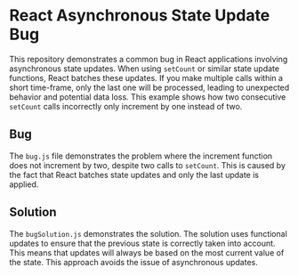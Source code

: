 # React Asynchronous State Update Bug

This repository demonstrates a common bug in React applications involving asynchronous state updates.  When using `setCount` or similar state update functions, React batches these updates.  If you make multiple calls within a short time-frame, only the last one will be processed, leading to unexpected behavior and potential data loss. This example shows how two consecutive `setCount` calls incorrectly only increment by one instead of two.

## Bug

The `bug.js` file demonstrates the problem where the increment function does not increment by two, despite two calls to `setCount`. This is caused by the fact that React batches state updates and only the last update is applied.

## Solution

The `bugSolution.js` demonstrates the solution. The solution uses functional updates to ensure that the previous state is correctly taken into account. This means that updates will always be based on the most current value of the state. This approach avoids the issue of asynchronous updates.
